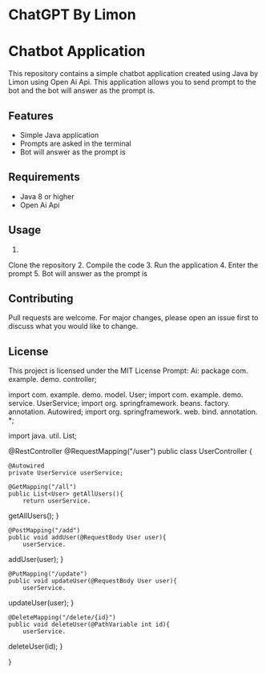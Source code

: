 # ChatGPT By Limon

# Chatbot Application

This repository contains a simple chatbot application created using Java by Limon using Open Ai Api.
 This application allows you to send prompt to the bot and the bot will answer as the prompt is.


## Features

- Simple Java application
- Prompts are asked in the terminal
- Bot will answer as the prompt is

## Requirements

- Java 8 or higher
- Open Ai Api

## Usage

1.
 Clone the repository
2.
 Compile the code
3.
 Run the application
4.
 Enter the prompt
5.
 Bot will answer as the prompt is

## Contributing

Pull requests are welcome.
 For major changes, please open an issue first to discuss what you would like to change.


## License

This project is licensed under the MIT License
Prompt:
Ai: 
package com.
example.
demo.
controller;

import com.
example.
demo.
model.
User;
import com.
example.
demo.
service.
UserService;
import org.
springframework.
beans.
factory.
annotation.
Autowired;
import org.
springframework.
web.
bind.
annotation.
*;

import java.
util.
List;

@RestController
@RequestMapping("/user")
public class UserController {

    @Autowired
    private UserService userService;

    @GetMapping("/all")
    public List<User> getAllUsers(){
        return userService.
getAllUsers();
    }

    @PostMapping("/add")
    public void addUser(@RequestBody User user){
        userService.
addUser(user);
    }

    @PutMapping("/update")
    public void updateUser(@RequestBody User user){
        userService.
updateUser(user);
    }

    @DeleteMapping("/delete/{id}")
    public void deleteUser(@PathVariable int id){
        userService.
deleteUser(id);
    }

}
